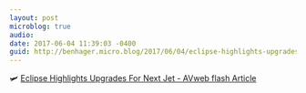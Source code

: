 ```yaml
---
layout: post
microblog: true
audio: 
date: 2017-06-04 11:39:03 -0400
guid: http://benhager.micro.blog/2017/06/04/eclipse-highlights-upgrades.html
---
```

🛩 [Eclipse Highlights Upgrades For Next Jet - AVweb flash Article](https://www.avweb.com/avwebflash/news/Eclipse-Highlights-Upgrades-for-Next-Jet-229096-1.html)
